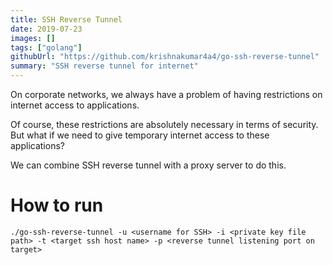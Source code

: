 ```yaml
---
title: SSH Reverse Tunnel
date: 2019-07-23
images: []
tags: ["golang"]
githubUrl: "https://github.com/krishnakumar4a4/go-ssh-reverse-tunnel"
summary: "SSH reverse tunnel for internet"
---
```

On corporate networks, we always have a problem of having restrictions on internet access to applications.

Of course, these restrictions are absolutely necessary in terms of security. But what if we need to give temporary internet access to these applications?

We can combine SSH reverse tunnel with a proxy server to do this.

# How to run

`./go-ssh-reverse-tunnel -u <username for SSH> -i <private key file path> -t <target ssh host name> -p <reverse tunnel listening port on target>`